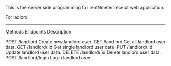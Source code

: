 This is the server side programming for rentNmeter.receipt web application.
 

 For ladlord
 ________________


 Methods      Endpoints                  Description

 POST           /landlord                Create new landlord user.
 GET            /landlord                 Get all landlord user data.
 GET            /landlord/:id              Get single landlord user data.
 PUT            /landlord/:id               Update landlord user data.
 DELETE         /landlord/:id                Delete landlord user data.
 POST           /landlord/login               Login landlord user.
